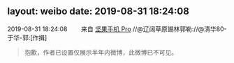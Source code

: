 layout: weibo
date: 2019-08-31 18:24:08
---
<meta name="referrer" content="no-referrer" />

2019-08-31 18:24:08  &nbsp;&nbsp;&nbsp;&nbsp;&nbsp;&nbsp; 来自 <a href="http://app.weibo.com/t/feed/Z4AgP" rel="nofollow">坚果手机 Pro</a>
//@辽阔草原锡林郭勒://@清华80-于华-郭:[作揖]
>  抱歉，作者已设置仅展示半年内微博，此微博已不可见。 ​​​
